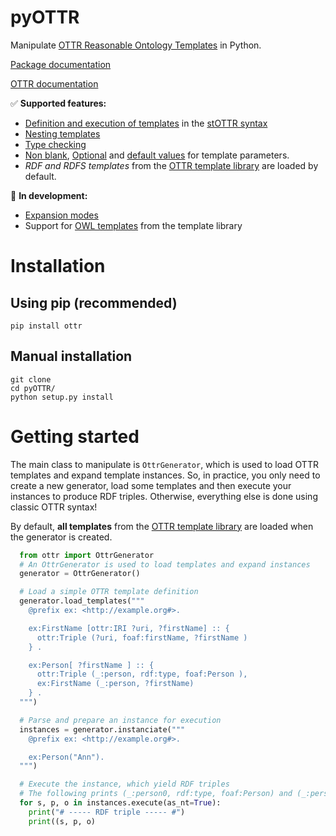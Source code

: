 # pyOTTR
Manipulate [OTTR Reasonable Ontology Templates](http://ottr.xyz/) in Python.

[Package documentation](https://callidon.github.io/pyOTTR)

[OTTR documentation](http://ottr.xyz/)

:white_check_mark: **Supported features:**
* [Definition and execution of templates](http://spec.ottr.xyz/pOTTR/0.1/01-basics.html#2_Templates_and_Instances) in the [stOTTR syntax](http://spec.ottr.xyz/stOTTR/0.1/)
* [Nesting templates](http://spec.ottr.xyz/pOTTR/0.1/01-basics.html#3_Nesting_templates)
* [Type checking](http://spec.ottr.xyz/pOTTR/0.1/01-basics.html#4_Types)
* [Non blank](http://spec.ottr.xyz/pOTTR/0.1/01-basics.html#5_NonBlank), [Optional](http://spec.ottr.xyz/pOTTR/0.1/01-basics.html#6_Optionals_and_None) and [default values](http://spec.ottr.xyz/pOTTR/0.1/01-basics.html#7_Default_values) for template parameters.
* *RDF and RDFS templates* from the [OTTR template library]([http://tpl.ottr.xyz/]) are loaded by default.

:wrench: **In development:**
* [Expansion modes](http://spec.ottr.xyz/pOTTR/0.1/01-basics.html#8_Expansion_modes)
* Support for [OWL templates](http://tpl.ottr.xyz/owl/) from the template library

# Installation

## Using pip (recommended)

```
pip install ottr
```

## Manual installation

```
git clone
cd pyOTTR/
python setup.py install
```

# Getting started

The main class to manipulate is `OttrGenerator`, which is used to load OTTR templates and expand template instances.
So, in practice, you only need to create a new generator, load some templates and then execute your instances to produce RDF triples.
Otherwise, everything else is done using classic OTTR syntax!

By default, **all templates** from the [OTTR template library](http://tpl.ottr.xyz/) are loaded when the generator is created.

```python
  from ottr import OttrGenerator
  # An OttrGenerator is used to load templates and expand instances
  generator = OttrGenerator()

  # Load a simple OTTR template definition
  generator.load_templates("""
    @prefix ex: <http://example.org#>.

    ex:FirstName [ottr:IRI ?uri, ?firstName] :: {
      ottr:Triple (?uri, foaf:firstName, ?firstName )
    } .

    ex:Person[ ?firstName ] :: {
      ottr:Triple (_:person, rdf:type, foaf:Person ),
      ex:FirstName (_:person, ?firstName)
    } .
  """)

  # Parse and prepare an instance for execution
  instances = generator.instanciate("""
    @prefix ex: <http://example.org#>.

    ex:Person("Ann").
  """)

  # Execute the instance, which yield RDF triples
  # The following prints (_:person0, rdf:type, foaf:Person) and (_:person0, foaf:firstName, "Ann")
  for s, p, o in instances.execute(as_nt=True):
    print("# ----- RDF triple ----- #")
    print((s, p, o)
```
